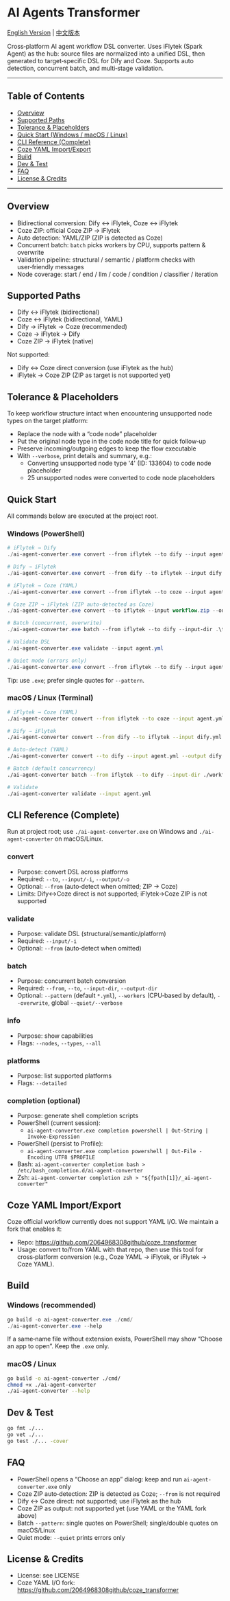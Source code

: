 # AI Agents Transformer

[English Version](README.en.md) | [中文版本](README.md)

Cross‑platform AI agent workflow DSL converter. Uses iFlytek (Spark Agent) as the hub: source files are normalized into a unified DSL, then generated to target‑specific DSL for Dify and Coze. Supports auto detection, concurrent batch, and multi‑stage validation.

---

## Table of Contents
- [Overview](#overview)
- [Supported Paths](#supported-paths)
- [Tolerance & Placeholders](#tolerance)
- [Quick Start (Windows / macOS / Linux)](#quick-start)
- [CLI Reference (Complete)](#cli)
- [Coze YAML Import/Export](#coze-yaml)
- [Build](#build)
- [Dev & Test](#dev)
- [FAQ](#faq)
- [License & Credits](#license)

---

<a id="overview"></a>
## Overview
- Bidirectional conversion: Dify ↔ iFlytek, Coze ↔ iFlytek
- Coze ZIP: official Coze ZIP → iFlytek
- Auto detection: YAML/ZIP (ZIP is detected as Coze)
- Concurrent batch: `batch` picks workers by CPU, supports pattern & overwrite
- Validation pipeline: structural / semantic / platform checks with user‑friendly messages
- Node coverage: start / end / llm / code / condition / classifier / iteration

<a id="supported-paths"></a>
## Supported Paths
- Dify ↔ iFlytek (bidirectional)
- Coze ↔ iFlytek (bidirectional, YAML)
- Dify → iFlytek → Coze (recommended)
- Coze → iFlytek → Dify
- Coze ZIP → iFlytek (native)

Not supported:
- Dify ↔ Coze direct conversion (use iFlytek as the hub)
- iFlytek → Coze ZIP (ZIP as target is not supported yet)

<a id="tolerance"></a>
## Tolerance & Placeholders
To keep workflow structure intact when encountering unsupported node types on the target platform:
- Replace the node with a “code node” placeholder
- Put the original node type in the code node title for quick follow‑up
- Preserve incoming/outgoing edges to keep the flow executable
- With `--verbose`, print details and summary, e.g.:
  - Converting unsupported node type '4' (ID: 133604) to code node placeholder
  - 25 unsupported nodes were converted to code node placeholders

<a id="quick-start"></a>
## Quick Start
All commands below are executed at the project root.

### Windows (PowerShell)
```powershell
# iFlytek → Dify
./ai-agent-converter.exe convert --from iflytek --to dify --input agent.yml --output dify.yml

# Dify → iFlytek
./ai-agent-converter.exe convert --from dify --to iflytek --input dify.yml --output agent.yml

# iFlytek → Coze (YAML)
./ai-agent-converter.exe convert --from iflytek --to coze --input agent.yml --output coze.yml

# Coze ZIP → iFlytek (ZIP auto‑detected as Coze)
./ai-agent-converter.exe convert --to iflytek --input workflow.zip --output agent.yml --verbose

# Batch (concurrent, overwrite)
./ai-agent-converter.exe batch --from iflytek --to dify --input-dir .\tests\fixtures\iflytek --pattern 'iflytek*.yml' --output-dir .\out --workers 4 --overwrite

# Validate DSL
./ai-agent-converter.exe validate --input agent.yml

# Quiet mode (errors only)
./ai-agent-converter.exe convert --from iflytek --to dify --input agent.yml --output dify.yml --quiet
```
Tip: use `.exe`; prefer single quotes for `--pattern`.

### macOS / Linux (Terminal)
```bash
# iFlytek → Coze (YAML)
./ai-agent-converter convert --from iflytek --to coze --input agent.yml --output coze.yml

# Dify → iFlytek
./ai-agent-converter convert --from dify --to iflytek --input dify.yml --output agent.yml

# Auto‑detect (YAML)
./ai-agent-converter convert --to dify --input agent.yml --output dify.yml --verbose

# Batch (default concurrency)
./ai-agent-converter batch --from iflytek --to dify --input-dir ./workflows --output-dir ./converted --workers 8 --overwrite

# Validate
./ai-agent-converter validate --input agent.yml
```

<a id="cli"></a>
## CLI Reference (Complete)
Run at project root; use `./ai-agent-converter.exe` on Windows and `./ai-agent-converter` on macOS/Linux.

### convert
- Purpose: convert DSL across platforms
- Required: `--to`, `--input/-i`, `--output/-o`
- Optional: `--from` (auto‑detect when omitted; ZIP → Coze)
- Limits: Dify↔Coze direct is not supported; iFlytek→Coze ZIP is not supported

### validate
- Purpose: validate DSL (structural/semantic/platform)
- Required: `--input/-i`
- Optional: `--from` (auto‑detect when omitted)

### batch
- Purpose: concurrent batch conversion
- Required: `--from`, `--to`, `--input-dir`, `--output-dir`
- Optional: `--pattern` (default `*.yml`), `--workers` (CPU‑based by default), `--overwrite`, global `--quiet/--verbose`

### info
- Purpose: show capabilities
- Flags: `--nodes`, `--types`, `--all`

### platforms
- Purpose: list supported platforms
- Flags: `--detailed`

### completion (optional)
- Purpose: generate shell completion scripts
- PowerShell (current session):
  - `ai-agent-converter.exe completion powershell | Out-String | Invoke-Expression`
- PowerShell (persist to Profile):
  - `ai-agent-converter.exe completion powershell | Out-File -Encoding UTF8 $PROFILE`
- Bash: `ai-agent-converter completion bash > /etc/bash_completion.d/ai-agent-converter`
- Zsh: `ai-agent-converter completion zsh > "${fpath[1]}/_ai-agent-converter"`

<a id="coze-yaml"></a>
## Coze YAML Import/Export
Coze official workflow currently does not support YAML I/O. We maintain a fork that enables it:
- Repo: https://github.com/2064968308github/coze_transformer
- Usage: convert to/from YAML with that repo, then use this tool for cross‑platform conversion (e.g., Coze YAML → iFlytek, or iFlytek → Coze YAML).

<a id="build"></a>
## Build
### Windows (recommended)
```powershell
go build -o ai-agent-converter.exe ./cmd/
./ai-agent-converter.exe --help
```
If a same‑name file without extension exists, PowerShell may show “Choose an app to open”. Keep the `.exe` only.

### macOS / Linux
```bash
go build -o ai-agent-converter ./cmd/
chmod +x ./ai-agent-converter
./ai-agent-converter --help
```

<a id="dev"></a>
## Dev & Test
```bash
go fmt ./...
go vet ./...
go test ./... -cover
```

<a id="faq"></a>
## FAQ
- PowerShell opens a “Choose an app” dialog: keep and run `ai-agent-converter.exe` only
- Coze ZIP auto‑detection: ZIP is detected as Coze; `--from` is not required
- Dify ↔ Coze direct: not supported; use iFlytek as the hub
- Coze ZIP as output: not supported yet (use YAML or the YAML fork above)
- Batch `--pattern`: single quotes on PowerShell; single/double quotes on macOS/Linux
- Quiet mode: `--quiet` prints errors only

<a id="license"></a>
## License & Credits
- License: see LICENSE
- Coze YAML I/O fork: https://github.com/2064968308github/coze_transformer
